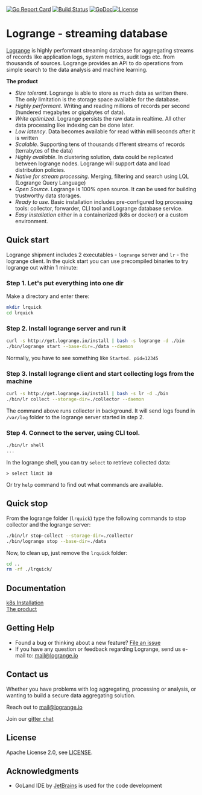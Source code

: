 [![Go Report Card](https://goreportcard.com/badge/logrange/logrange)](https://goreportcard.com/report/logrange/logrange) [![Build Status](https://travis-ci.org/logrange/logrange.svg?branch=master)](https://travis-ci.org/logrange/logrange) [![GoDoc](https://godoc.org/github.com/logrange/logrange/api?status.png)](https://godoc.org/github.com/logrange/logrange/api)[![License](https://img.shields.io/badge/License-Apache%202.0-blue.svg)](https://github.com/logrange/logrange/blob/master/LICENSE)

# Logrange - streaming database 
[Logrange](https://www.logrange.io) is highly performant streaming database for aggregating streams of records like application logs, system metrics, audit logs etc. from thousands of sources. Logrange  provides an API to do operations from simple search to the data analysis and machine learning.

__The product__
* _Size tolerant_. Logrange is able to store as much data as written there. The only limitation is the storage space available for the database.
* _Highly performant_. Writing and reading millions of records per second (hundered megabytes or gigabytes of data).
* _Write optimized_. Logrange persists the raw data in realtime. All other data processing like indexing can be done later.
* _Low latency_. Data becomes available for read within milliseconds after it is written
* _Scalable_. Supporting tens of thousands different streams of records (terrabytes of the data)
* _Highly available_. In clustering solution, data could be replicated between logrange nodes. Logrange will support data and load distribution policies. 
* _Native for stream processing_. Merging, filtering and search using LQL (Logrange Query Language)
* _Open Source_. Logrange is 100% open source. It can be used for building trustworthy data storages.
* _Ready to use_. Basic installation includes pre-configured log processing tools: collector, forwarder, CLI tool and Logrange database service. 
* _Easy installation_ either in a containerized (k8s or docker) or a custom environment.

## Quick start
Logrange shipment includes 2 executables - `logrange` server and `lr` - the logrange client. In the quick start you can use precompiled binaries to try logrange out within 1 minute: 

### Step 1. Let's put everything into one dir
Make a directory and enter there:
```bash
mkdir lrquick
cd lrquick
```

### Step 2. Install logrange server and run it
```bash
curl -s http://get.logrange.io/install | bash -s logrange -d ./bin
./bin/logrange start --base-dir=./data --daemon
```
Normally, you have to see something like `Started. pid=12345`

### Step 3. Install logrange client and start collecting logs from the machine
```bash
curl -s http://get.logrange.io/install | bash -s lr -d ./bin
./bin/lr collect --storage-dir=./collector --daemon
```
The command above runs collector in background. It will send logs found in `/var/log` folder to the logrange server started in step 2.

### Step 4. Connect to the server, using CLI tool.
```bash
./bin/lr shell
...
```

In the logrange shell, you can try `select` to retrieve collected data: 
```
> select limit 10
```
Or try `help` command to find out what commands are available.

## Quick stop 
From the logrange folder (`lrquick`) type the following commands to stop collector and the logrange server:
```bash
./bin/lr stop-collect --storage-dir=./collector
./bin/logrange stop --base-dir=./data
```

Now, to clean up, just remove the `lrquick` folder:
```bash
cd ..
rm -rf ./lrquick/
```


## Documentation 
[k8s Installation](https://github.com/logrange/k8s)<br/>
[The product](https://logrange.io/docs)

## Getting Help
- Found a bug or thinking about a new feature? [File an issue](https://github.com/logrange/logrange/issues/new)
- If you have any question or feedback regarding Logrange, send us e-mail to: mail@logrange.io

## Contact us
Whether you have problems with log aggregating, processing or analysis, or wanting to build a secure data aggregating solution.
 
Reach out to mail@logrange.io

Join our [gitter chat](https://gitter.im/logrange/community)

## License
Apache License 2.0, see [LICENSE](LICENSE).

## Acknowledgments
* GoLand IDE by [JetBrains]( https://www.jetbrains.com/?from=logrange) is used for the code development

